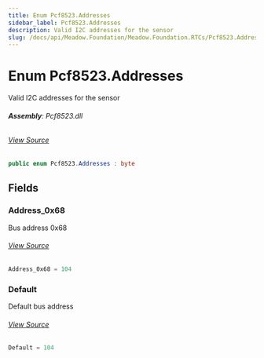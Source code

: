 ```yaml
---
title: Enum Pcf8523.Addresses
sidebar_label: Pcf8523.Addresses
description: Valid I2C addresses for the sensor
slug: /docs/api/Meadow.Foundation/Meadow.Foundation.RTCs/Pcf8523.Addresses
---
```

# Enum Pcf8523.Addresses
Valid I2C addresses for the sensor

###### **Assembly**: Pcf8523.dll
###### [View Source](https://github.com/WildernessLabs/Meadow.Foundation.git/blob/develop/Source/Meadow.Foundation.Peripherals/RTCs.Pcf8523/Driver/Pcf8523.Enums.cs#L32)
```csharp title="Declaration"
public enum Pcf8523.Addresses : byte
```
## Fields
### Address_0x68
Bus address 0x68
###### [View Source](https://github.com/WildernessLabs/Meadow.Foundation.git/blob/develop/Source/Meadow.Foundation.Peripherals/RTCs.Pcf8523/Driver/Pcf8523.Enums.cs#L37)
```csharp title="Declaration"
Address_0x68 = 104
```
### Default
Default bus address
###### [View Source](https://github.com/WildernessLabs/Meadow.Foundation.git/blob/develop/Source/Meadow.Foundation.Peripherals/RTCs.Pcf8523/Driver/Pcf8523.Enums.cs#L41)
```csharp title="Declaration"
Default = 104
```
